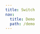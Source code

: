 ```yaml
---
title: Switch
nav:
  title: Demo
  path: /demo
---
```


<code src="../../examples/switch.tsx"></code>
